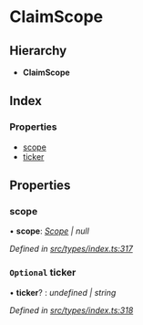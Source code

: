 # ClaimScope

## Hierarchy

* **ClaimScope**

## Index

### Properties

* [scope](claimscope.md#scope)
* [ticker](claimscope.md#optional-ticker)

## Properties

### scope

• **scope**: [_Scope_](scope.md) _\| null_

_Defined in_ [_src/types/index.ts:317_](https://github.com/PolymathNetwork/polymesh-sdk/blob/1221e467/src/types/index.ts#L317)

### `Optional` ticker

• **ticker**? : _undefined \| string_

_Defined in_ [_src/types/index.ts:318_](https://github.com/PolymathNetwork/polymesh-sdk/blob/1221e467/src/types/index.ts#L318)

